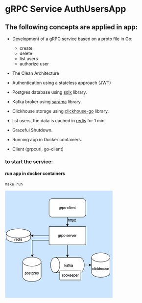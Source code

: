 # gRPC Service AuthUsersApp

## The following concepts are applied in app:
- Development of a gRPC service based on a proto file in Go:
  - create
  - delete
  - list users
  - authorize user

- The Clean Architecture
- Authentication using a stateless approach (JWT)
- Postgres database using <a href="https://github.com/jmoiron/sqlx">sqlx</a> library.
- Kafka broker using <a href="https://github.com/Shopify/sarama">sarama</a> library.
- Clickhouse storage using <a href="https://github.com/ClickHouse/clickhouse-go">clickhouse-go</a> library.
- list users, the data is cached in <a href="https://redis.io/">redis</a> for 1 min.
- Graceful Shutdown.
- Running app in Docker containers.
- Client (grpcurl, go-client)

### to start the service:

#### run app in docker containers
```
make run
```

![](user-app.png)